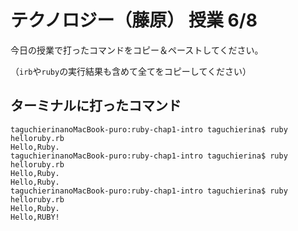 # テクノロジー（藤原） 授業 6/8

今日の授業で打ったコマンドをコピー＆ペーストしてください。

（`irb`や`ruby`の実行結果も含めて全てをコピーしてください）

## ターミナルに打ったコマンド

```
taguchierinanoMacBook-puro:ruby-chap1-intro taguchierina$ ruby helloruby.rb
Hello,Ruby.
taguchierinanoMacBook-puro:ruby-chap1-intro taguchierina$ ruby helloruby.rb
Hello,Ruby.
Hello,Ruby.
taguchierinanoMacBook-puro:ruby-chap1-intro taguchierina$ ruby helloruby.rb
Hello,Ruby.
Hello,RUBY!
```
